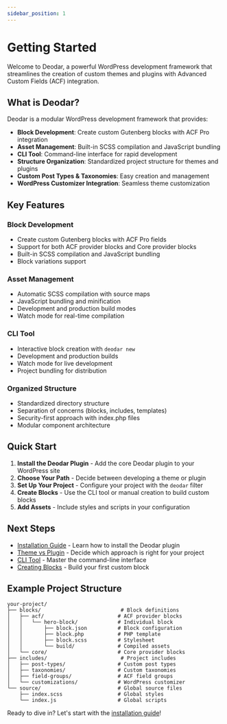 ```yaml
---
sidebar_position: 1
---
```


# Getting Started

Welcome to Deodar, a powerful WordPress development framework that streamlines the creation of custom themes and plugins with Advanced Custom Fields (ACF) integration.

## What is Deodar?

Deodar is a modular WordPress development framework that provides:

- **Block Development**: Create custom Gutenberg blocks with ACF Pro integration
- **Asset Management**: Built-in SCSS compilation and JavaScript bundling
- **CLI Tool**: Command-line interface for rapid development
- **Structure Organization**: Standardized project structure for themes and plugins
- **Custom Post Types & Taxonomies**: Easy creation and management
- **WordPress Customizer Integration**: Seamless theme customization

## Key Features

### Block Development
- Create custom Gutenberg blocks with ACF Pro fields
- Support for both ACF provider blocks and Core provider blocks
- Built-in SCSS compilation and JavaScript bundling
- Block variations support

### Asset Management
- Automatic SCSS compilation with source maps
- JavaScript bundling and minification
- Development and production build modes
- Watch mode for real-time compilation

### CLI Tool
- Interactive block creation with `deodar new`
- Development and production builds
- Watch mode for live development
- Project bundling for distribution

### Organized Structure
- Standardized directory structure
- Separation of concerns (blocks, includes, templates)
- Security-first approach with index.php files
- Modular component architecture

## Quick Start

1. **Install the Deodar Plugin** - Add the core Deodar plugin to your WordPress site
2. **Choose Your Path** - Decide between developing a theme or plugin
3. **Set Up Your Project** - Configure your project with the `deodar` filter
4. **Create Blocks** - Use the CLI tool or manual creation to build custom blocks
5. **Add Assets** - Include styles and scripts in your configuration

## Next Steps

- [Installation Guide](./installation) - Learn how to install the Deodar plugin
- [Theme vs Plugin](./theme-vs-plugin) - Decide which approach is right for your project
- [CLI Tool](./cli-tool) - Master the command-line interface
- [Creating Blocks](./creating-blocks) - Build your first custom block


## Example Project Structure

```
your-project/
├── blocks/                          # Block definitions
│   ├── acf/                        # ACF provider blocks
│   │   └── hero-block/             # Individual block
│   │       ├── block.json          # Block configuration
│   │       ├── block.php           # PHP template
│   │       ├── block.scss          # Stylesheet
│   │       └── build/              # Compiled assets
│   └── core/                       # Core provider blocks
├── includes/                        # Project includes
│   ├── post-types/                 # Custom post types
│   ├── taxonomies/                 # Custom taxonomies
│   ├── field-groups/               # ACF field groups
│   └── customizations/             # WordPress customizer
└── source/                         # Global source files
    ├── index.scss                  # Global styles
    └── index.js                    # Global scripts
```

Ready to dive in? Let's start with the [installation guide](./installation)!